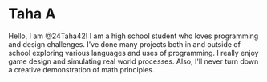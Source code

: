 # Taha A

Hello, I am @24Taha42! I am a high school student who loves programming and design challenges. I've done many projects both in and outside of school exploring various languages and uses of programming. I really enjoy game design and simulating real world processes. Also, I'll never turn down a creative demonstration of math principles. 


<!---
24Taha42/24Taha42 is a ✨ special ✨ repository because its `README.md` (this file) appears on your GitHub profile.
You can click the Preview link to take a look at your changes.
--->
